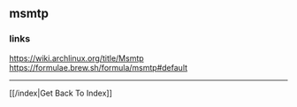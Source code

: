 ## msmtp

### links
https://wiki.archlinux.org/title/Msmtp
https://formulae.brew.sh/formula/msmtp#default


---

[[/index|Get Back To Index]]
